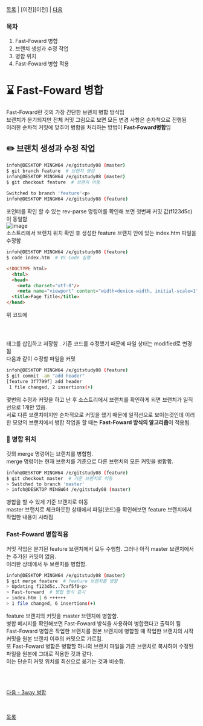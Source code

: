 [목록][목록] | [이전][이전] | [다음][다음]

[목록]: README.md "목록"
[다음]: 03-3way.md "다음"

### 목차
1. Fast-Foward 병합
2. 브랜치 생성과 수정 작업
3. 병합 위치
4. Fast-Foward 병합 적용

# **:hourglass: Fast-Foward 병합**
Fast-Foward란 깃의 가장 간단한 브랜치 병합 방식임<br>
브랜치가 분기되지만 전체 커밋 그림으로 보면 모든 변경 사항은 순자척으로 진행됨<br>
이러한 순차적 커밋에 맞추어 병합을 처리하는 방법이 **Fast-Foward병합**임

## **:pencil2: 브랜치 생성과 수정 작업**
```bash
infoh@DESKTOP MINGW64 /e/gitstudy08 (master)
$ git branch feature  # 브랜치 생성
infoh@DESKTOP MINGW64 /e/gitstudy08 (master)
$ git checkout feature  # 브랜치 이동
  
Switched to branch 'feature'<p>
infoh@DESKTOP MINGW64 /e/gitstudy08 (feature)
```
포인터를 확인 할 수 있는 rev-parse 명렁어를 확인해 보면 첫번째 커밋 값(f123d5c)이 동일함<br>
![image](https://user-images.githubusercontent.com/105197487/200282071-2055c5cc-16c7-44e7-b6ab-a8da770be627.jpg)<br>
소스트리에서 브랜치 위치 확인 후 생성한 feature 브랜치 안에 있는 index.htm 파일을 수정함<br>
```bash
infoh@DESKTOP MINGW64 /e/gitstudy08 (feature)
$ code index.htm  # VS Code 실행
```
```html         
<!DOCTYPE html>
  <html>
  <head>
    <meta charset="utf-8"/>
    <meta name="viewport" content="width=device-width, initial-scale=1">
  <title>Page Title</title>
</head>
```
위 코드에 <header></header> 태그를 삽입하고 저장함 . 기존 코드를 수정했기 때문에 파일 상태는 modified로 변경됨<br>
다음과 같이 수정할 파일을 커밋<br>
```bash
infoh@DESKTOP MINGW64 /e/gitstudy08 (feature)
$ git commit -am "add header"
[feature 3f7799f] add header
 1 file changed, 2 insertions(+)
```
몇번의 수정과 커밋을 하고 난 후 소스트리에서 브랜치를 확인하게 되면 브랜치가 일직선으로 1개만 있음.<br>
서로 다른 브랜치이지만 순차적으로 커밋을 했기 때문에 일직선으로 보이는것인데 이러한 모양의 브랜치에서 병합 작업을 할 때는 **Fast-Foward 방식의 알고리즘**이 적용됨.
### **:compass: 병합 위치**
깃의 merge 명렁어는 브랜치를 병합함.<br>
merge 명렁어는 현재 브랜치를 기준으로 다른 브랜치의 모든 커밋을 병합함.<br>

```bash
infoh@DESKTOP MINGW64 /e/gitstudy08 (feature)
$ git checkout master  # 기준 브랜치로 이동
> Switched to branch 'master'
> infoh@DESKTOP MINGW64 /e/gitstudy08 (master) 
```

병합을 할 수 있게 기준 브랜치로 이동<br>
master 브랜치로 체크아웃한 상태에서 파일(코드)을 확인해보면 feature 브랜치에서 작업한 내용이 사라짐<br>
### Fast-Foward 병합적용<br>
커밋 작업은 분기된 feature 브랜치에서 모두 수행함. 그러나 아직 master 브랜치에서는 추가된 커밋이 없음.<br>
이러한 상태에서 두 브랜치를 병합함.<br>

```bash
infoh@DESKTOP MINGW64 /e/gitstudy08 (master)
$ git merge feature  # feature 브랜치를 병함
> Updating f123d5c..7caf5f0<p>
> Fast-forward  # 병합 방식 표시
> index.htm | 6 ++++++
> 1 file changed, 6 insertions(+)
```
    
feature 브랜치의 커밋을 master 브랜치에 병함함.<br>
병합 메시지를 확인해보면 Fast-Foward 방식을 사용하여 병합했다고 출력이 됨<br>
Fast-Foward 병합은 작업한 브랜치를 원본 브랜치에 병합할 때 작업한 브랜치의 시작 커밋을 원본 브랜치 이후의 커밋으로 가르킴.<br>
또 Fast-Foward 병합은 병합할 하나의 브랜치 파일을 기준 브랜치로 복사하여 수정된 파일을 원본에 그대로 적용한 것과 같다.<br>
이는 단순히 커밋 위치를 최신으로 옮기는 것과 비슷함.<br>

<br><br>

[다음 - 3way 병합](03-3way.md)

<br>

[목록](README.md)